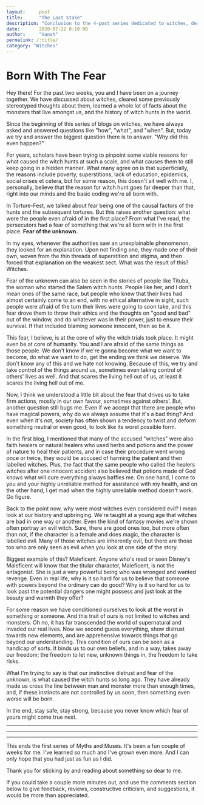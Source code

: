 ```yaml
---
layout:     post
title:      "The Last Stake"
description: "Conclusion to the 4-post series dedicated to witches, dealing only in truth."
date:       2020-07-22 0:10:00
author:     "Vansh"
permalink: /:title/
category: "Witches"
---
```


# Born With The Fear

Hey there! For the past two weeks, you and I have been on a journey together. We have
discussed about witches, cleared some previously stereotyped thoughts about them, learned a
whole lot of facts about the monsters that live amongst us, and the history of witch hunts in the
world.

Since the beginning of this series of blogs on witches, we have always asked and answered
questions like "how", "what", and "when". But, today we try and answer the biggest question there
is to answer. "Why did this even happen?"

For years, scholars have been trying to pinpoint some viable reasons for what caused the
witch hunts at such a scale, and what causes them to still keep going in a hidden manner.
What many agree on is that superficially, the reasons include poverty, superstitions, lack of
education, epidemics, social crises et cetera, but for some reason, this doesn't sit well with me.
I, personally, believe that the reason for witch hunt goes far deeper than that, right into our minds
and the basic coding we're all born with.

In Torture-Fest, we talked about fear being one of the causal factors of the hunts and the
subsequent tortures. But this raises another question: what were the people even afraid of in the
first place? From what I've read, the persecutors had a fear of something that we're all born with
in the first place. __Fear of the unknown.__

In my eyes, whenever the authorities saw an unexplainable phenomenon, they looked for an
explanation. Upon not finding one, they made one of their own, woven from the thin threads of
superstition and stigma, and then forced that explanation on the weakest sect. What was the
result of this? Witches.

Fear of the unknown can also be seen in the stories of people like Tituba, the woman who
started the Salem witch hunts. People like her, and I don't mean ones of the same race, but
people who knew that their lives had almost certainly come to an end, with no ethical alternative
in sight, such people were afraid of the turn their lives were going to soon take, and this fear
drove them to throw their ethics and the thoughts on "good and bad" out of the window, and
do whatever was in their power, just to ensure their survival. If that included blaming someone
innocent, then so be it.

This fear, I believe, is at the core of why the witch trials took place. It might even be at core of
humanity. You and I are afraid of the same things as those people. We don't know if we're gonna
become what we want to become, do what we want to do, get the ending we think we deserve.
We don't know any of this and we hate not knowing. Because of this, we try and take control of
the things around us, sometimes even taking control of others' lives as well. And that scares the
living hell out of us, at least it scares the living hell out of me.

Now, I think we understood a little bit about the fear that drives us to take firm actions, mostly
in our own favour, sometimes against others'. But, another question still bugs me. Even if we
accept that there are people who have magical powers, why do we always assume that it's a
bad thing? And even when it's not, society has often shown a tendency to twist and deform
something neutral or even good, to look like its worst possible form.

In the first blog, I mentioned that many of the accused "witches" were also faith healers or
natural healers who used herbs and potions and the power of nature to heal their patients, and
in case their procedure went wrong once or twice, they would be accused of harming the patient
and then labelled witches. Plus, the fact that the same people who called the healers witches
after one innocent accident also believed that potions made of God knows what will cure
everything always baffles me. On one hand, I come to you and your highly unreliable method for
assistance with my health, and on the other hand, I get mad when the highly unreliable method
doesn't work. Go figure.

Back to the point now, why were most witches even considered evil? I mean look at our history
and upbringing. We're taught at a young age that witches are bad in one way or another. Even the
kind of fantasy movies we're shown often portray an evil witch. Sure, there are good ones too,
but more often than not, if the character is a female and does magic, the character is labelled
evil. Many of those witches are inherently evil, but there are those too who are only seen as evil
when you look at one side of the story.

Biggest example of this? Maleficent. Anyone who's read or seen Disney's Maleficent will know
that the titular character, Maleficent, is not the antagonist. She is just a very powerful being
who was wronged and wanted revenge. Even in real life, why is it so hard for us to believe that
someone with powers beyond the ordinary can do good? Why is it so hard for us to look past
the potential dangers one might possess and just look at the beauty and warmth they offer?

For some reason we have conditioned ourselves to look at the worst in something or someone.
And this trait of ours is not limited to witches and monsters. Oh no, it has far transcended
the world of supernatural and invaded our real lives. Now we second guess everything, show
distrust towards new elements, and are apprehensive towards things that go beyond our
understanding. This condition of ours can be seen as a handicap of sorts. It binds us to our own
beliefs, and in a way, takes away our freedom; the freedom to let new, unknown things in, the
freedom to take risks.

What I'm trying to say is that our instinctive distrust and fear of the unknown, is what caused the
witch hunts so long ago. They have already made us cross the line between man and monster
more than enough times, and, if these instincts are not controlled by us soon, then something
even worse will be born.

In the end, stay safe, stay strong, because you never know which fear of yours might come true
next.

***
***
***

This ends the first series of Myths and Muses. It's been a fun couple of weeks for me. I've
learned so much and I've grown even more. And I can only hope that you had just as fun as I did.

Thank you for sticking by and reading about something so dear to me.

If you could take a couple more minutes out, and use the comments section below to give
feedback, reviews, constructive criticism, and suggestions, it would be more than appreciated.
